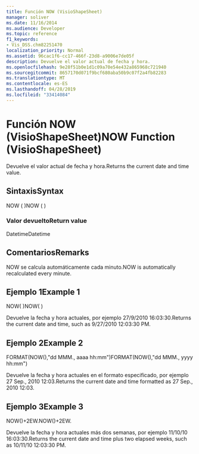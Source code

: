 ```yaml
---
title: Función NOW (VisioShapeSheet)
manager: soliver
ms.date: 11/16/2014
ms.audience: Developer
ms.topic: reference
f1_keywords:
- Vis_DSS.chm82251470
localization_priority: Normal
ms.assetid: 96cac1f6-cc17-466f-23d8-a9006e7de05f
description: Devuelve el valor actual de fecha y hora.
ms.openlocfilehash: 9e28f51b0e1d1c09a70e54e432a865968c721940
ms.sourcegitcommit: 8657170d071f9bcf680aba50b9c07f2a4fb82283
ms.translationtype: MT
ms.contentlocale: es-ES
ms.lasthandoff: 04/28/2019
ms.locfileid: "33414084"
---
```

# <a name="now-function-visioshapesheet"></a><span data-ttu-id="95c84-103">Función NOW (VisioShapeSheet)</span><span class="sxs-lookup"><span data-stu-id="95c84-103">NOW Function (VisioShapeSheet)</span></span>

<span data-ttu-id="95c84-104">Devuelve el valor actual de fecha y hora.</span><span class="sxs-lookup"><span data-stu-id="95c84-104">Returns the current date and time value.</span></span>
  
## <a name="syntax"></a><span data-ttu-id="95c84-105">Sintaxis</span><span class="sxs-lookup"><span data-stu-id="95c84-105">Syntax</span></span>

<span data-ttu-id="95c84-106">NOW ( )</span><span class="sxs-lookup"><span data-stu-id="95c84-106">NOW ( )</span></span>
  
### <a name="return-value"></a><span data-ttu-id="95c84-107">Valor devuelto</span><span class="sxs-lookup"><span data-stu-id="95c84-107">Return value</span></span>

<span data-ttu-id="95c84-108">Datetime</span><span class="sxs-lookup"><span data-stu-id="95c84-108">Datetime</span></span>
  
## <a name="remarks"></a><span data-ttu-id="95c84-109">Comentarios</span><span class="sxs-lookup"><span data-stu-id="95c84-109">Remarks</span></span>

<span data-ttu-id="95c84-110">NOW se calcula automáticamente cada minuto.</span><span class="sxs-lookup"><span data-stu-id="95c84-110">NOW is automatically recalculated every minute.</span></span> 
  
## <a name="example-1"></a><span data-ttu-id="95c84-111">Ejemplo 1</span><span class="sxs-lookup"><span data-stu-id="95c84-111">Example 1</span></span>

<span data-ttu-id="95c84-112">NOW( )</span><span class="sxs-lookup"><span data-stu-id="95c84-112">NOW( )</span></span>
  
<span data-ttu-id="95c84-113">Devuelve la fecha y hora actuales, por ejemplo 27/9/2010 16:03:30.</span><span class="sxs-lookup"><span data-stu-id="95c84-113">Returns the current date and time, such as 9/27/2010 12:03:30 PM.</span></span>
  
## <a name="example-2"></a><span data-ttu-id="95c84-114">Ejemplo 2</span><span class="sxs-lookup"><span data-stu-id="95c84-114">Example 2</span></span>

<span data-ttu-id="95c84-115">FORMAT(NOW(),"dd MMM., aaaa hh:mm")</span><span class="sxs-lookup"><span data-stu-id="95c84-115">FORMAT(NOW(),"dd MMM., yyyy hh:mm")</span></span>
  
<span data-ttu-id="95c84-116">Devuelve la fecha y hora actuales en el formato especificado, por ejemplo 27 Sep., 2010 12:03.</span><span class="sxs-lookup"><span data-stu-id="95c84-116">Returns the current date and time formatted as 27 Sep., 2010 12:03.</span></span>
  
## <a name="example-3"></a><span data-ttu-id="95c84-117">Ejemplo 3</span><span class="sxs-lookup"><span data-stu-id="95c84-117">Example 3</span></span>

<span data-ttu-id="95c84-118">NOW()+2EW.</span><span class="sxs-lookup"><span data-stu-id="95c84-118">NOW()+2EW.</span></span>
  
<span data-ttu-id="95c84-119">Devuelve la fecha y hora actuales más dos semanas, por ejemplo 11/10/10 16:03:30.</span><span class="sxs-lookup"><span data-stu-id="95c84-119">Returns the current date and time plus two elapsed weeks, such as 10/11/10 12:03:30 PM.</span></span>
  


